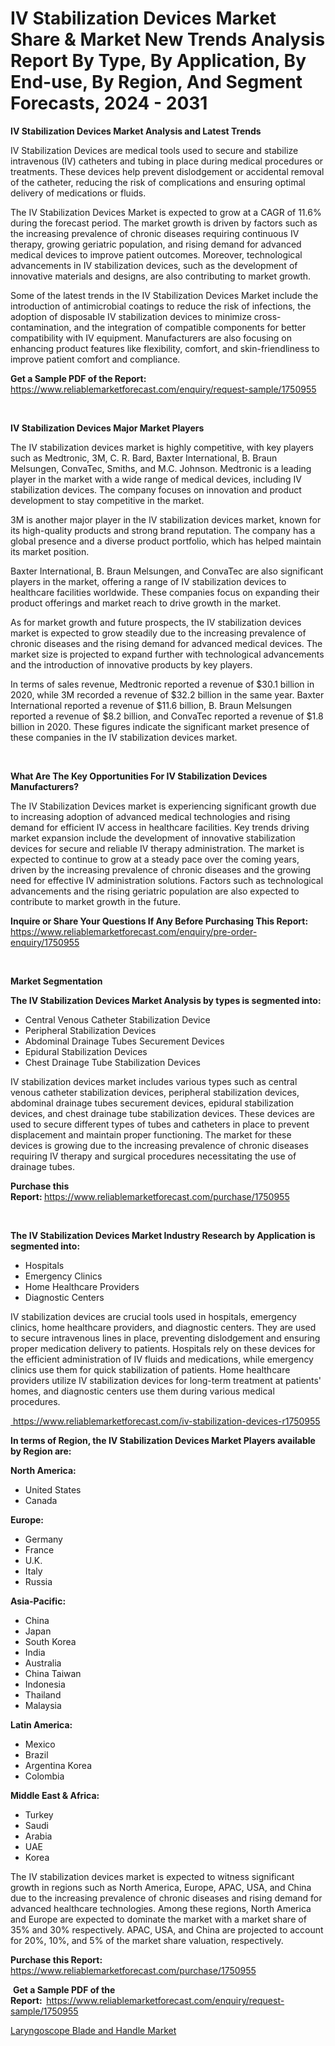 <p><h1>IV Stabilization Devices Market Share & Market New Trends Analysis Report By Type, By Application, By End-use, By Region, And Segment Forecasts, 2024 - 2031</h1></p><p><strong>IV Stabilization Devices Market Analysis and Latest Trends</strong></p>
<p><p>IV Stabilization Devices are medical tools used to secure and stabilize intravenous (IV) catheters and tubing in place during medical procedures or treatments. These devices help prevent dislodgement or accidental removal of the catheter, reducing the risk of complications and ensuring optimal delivery of medications or fluids.</p><p>The IV Stabilization Devices Market is expected to grow at a CAGR of 11.6% during the forecast period. The market growth is driven by factors such as the increasing prevalence of chronic diseases requiring continuous IV therapy, growing geriatric population, and rising demand for advanced medical devices to improve patient outcomes. Moreover, technological advancements in IV stabilization devices, such as the development of innovative materials and designs, are also contributing to market growth.</p><p>Some of the latest trends in the IV Stabilization Devices Market include the introduction of antimicrobial coatings to reduce the risk of infections, the adoption of disposable IV stabilization devices to minimize cross-contamination, and the integration of compatible components for better compatibility with IV equipment. Manufacturers are also focusing on enhancing product features like flexibility, comfort, and skin-friendliness to improve patient comfort and compliance.</p></p>
<p><strong>Get a Sample PDF of the Report:&nbsp;</strong> <a href="https://www.reliablemarketforecast.com/enquiry/request-sample/1750955">https://www.reliablemarketforecast.com/enquiry/request-sample/1750955</a></p>
<p>&nbsp;</p>
<p><strong>IV Stabilization Devices Major Market Players</strong></p>
<p><p>The IV stabilization devices market is highly competitive, with key players such as Medtronic, 3M, C. R. Bard, Baxter International, B. Braun Melsungen, ConvaTec, Smiths, and M.C. Johnson. Medtronic is a leading player in the market with a wide range of medical devices, including IV stabilization devices. The company focuses on innovation and product development to stay competitive in the market. </p><p>3M is another major player in the IV stabilization devices market, known for its high-quality products and strong brand reputation. The company has a global presence and a diverse product portfolio, which has helped maintain its market position.</p><p>Baxter International, B. Braun Melsungen, and ConvaTec are also significant players in the market, offering a range of IV stabilization devices to healthcare facilities worldwide. These companies focus on expanding their product offerings and market reach to drive growth in the market.</p><p>As for market growth and future prospects, the IV stabilization devices market is expected to grow steadily due to the increasing prevalence of chronic diseases and the rising demand for advanced medical devices. The market size is projected to expand further with technological advancements and the introduction of innovative products by key players.</p><p>In terms of sales revenue, Medtronic reported a revenue of $30.1 billion in 2020, while 3M recorded a revenue of $32.2 billion in the same year. Baxter International reported a revenue of $11.6 billion, B. Braun Melsungen reported a revenue of $8.2 billion, and ConvaTec reported a revenue of $1.8 billion in 2020. These figures indicate the significant market presence of these companies in the IV stabilization devices market.</p></p>
<p>&nbsp;</p>
<p><strong>What Are The Key Opportunities For IV Stabilization Devices Manufacturers?</strong></p>
<p><p>The IV Stabilization Devices market is experiencing significant growth due to increasing adoption of advanced medical technologies and rising demand for efficient IV access in healthcare facilities. Key trends driving market expansion include the development of innovative stabilization devices for secure and reliable IV therapy administration. The market is expected to continue to grow at a steady pace over the coming years, driven by the increasing prevalence of chronic diseases and the growing need for effective IV administration solutions. Factors such as technological advancements and the rising geriatric population are also expected to contribute to market growth in the future.</p></p>
<p><strong>Inquire or Share Your Questions If Any Before Purchasing This Report:</strong> <a href="https://www.reliablemarketforecast.com/enquiry/pre-order-enquiry/1750955">https://www.reliablemarketforecast.com/enquiry/pre-order-enquiry/1750955</a></p>
<p>&nbsp;</p>
<p><strong>Market Segmentation</strong></p>
<p><strong>The IV Stabilization Devices Market Analysis by types is segmented into:</strong></p>
<p><ul><li>Central Venous Catheter Stabilization Device</li><li>Peripheral Stabilization Devices</li><li>Abdominal Drainage Tubes Securement Devices</li><li>Epidural Stabilization Devices</li><li>Chest Drainage Tube Stabilization Devices</li></ul></p>
<p><p>IV stabilization devices market includes various types such as central venous catheter stabilization devices, peripheral stabilization devices, abdominal drainage tubes securement devices, epidural stabilization devices, and chest drainage tube stabilization devices. These devices are used to secure different types of tubes and catheters in place to prevent displacement and maintain proper functioning. The market for these devices is growing due to the increasing prevalence of chronic diseases requiring IV therapy and surgical procedures necessitating the use of drainage tubes.</p></p>
<p><strong>Purchase this Report:&nbsp;</strong><a href="https://www.reliablemarketforecast.com/purchase/1750955">https://www.reliablemarketforecast.com/purchase/1750955</a></p>
<p>&nbsp;</p>
<p><strong>The IV Stabilization Devices Market Industry Research by Application is segmented into:</strong></p>
<p><ul><li>Hospitals</li><li>Emergency Clinics</li><li>Home Healthcare Providers</li><li>Diagnostic Centers</li></ul></p>
<p><p>IV stabilization devices are crucial tools used in hospitals, emergency clinics, home healthcare providers, and diagnostic centers. They are used to secure intravenous lines in place, preventing dislodgement and ensuring proper medication delivery to patients. Hospitals rely on these devices for the efficient administration of IV fluids and medications, while emergency clinics use them for quick stabilization of patients. Home healthcare providers utilize IV stabilization devices for long-term treatment at patients' homes, and diagnostic centers use them during various medical procedures.</p></p>
<p><a href="https://www.reliablemarketforecast.com/iv-stabilization-devices-r1750955">&nbsp;https://www.reliablemarketforecast.com/iv-stabilization-devices-r1750955</a></p>
<p><strong>In terms of Region, the IV Stabilization Devices Market Players available by Region are:</strong></p>
<p>
    <p> <strong> North America: </strong>
        <ul>
            <li>United States</li>
            <li>Canada</li>
        </ul>
        </p> 
    <p> <strong> Europe: </strong>
        <ul>
            <li>Germany</li>
            <li>France</li>
            <li>U.K.</li>
            <li>Italy</li>
            <li>Russia</li>
        </ul>
        </p> 
    <p> <strong> Asia-Pacific: </strong>
        <ul>
            <li>China</li>
            <li>Japan</li>
            <li>South Korea</li>
            <li>India</li>
            <li>Australia</li>
            <li>China Taiwan</li>
            <li>Indonesia</li>
            <li>Thailand</li>
            <li>Malaysia</li>
        </ul>
        </p> 
    <p> <strong> Latin America: </strong>
        <ul>
            <li>Mexico</li>
            <li>Brazil</li>
            <li>Argentina Korea</li>
            <li>Colombia</li>
        </ul>
        </p> 
    <p> <strong> Middle East & Africa: </strong>
        <ul>
            <li>Turkey</li>
            <li>Saudi</li>
            <li>Arabia</li>
            <li>UAE</li>
            <li>Korea</li>
        </ul>
    </p>
    </p>
<p><p>The IV stabilization devices market is expected to witness significant growth in regions such as North America, Europe, APAC, USA, and China due to the increasing prevalence of chronic diseases and rising demand for advanced healthcare technologies. Among these regions, North America and Europe are expected to dominate the market with a market share of 35% and 30% respectively. APAC, USA, and China are projected to account for 20%, 10%, and 5% of the market share valuation, respectively.</p></p>
<p><strong>Purchase this Report: </strong><a href="https://www.reliablemarketforecast.com/purchase/1750955">https://www.reliablemarketforecast.com/purchase/1750955</a></p>
<p>&nbsp;<strong>Get a Sample PDF of the Report:&nbsp;&nbsp;</strong><a href="https://www.reliablemarketforecast.com/enquiry/request-sample/1750955">https://www.reliablemarketforecast.com/enquiry/request-sample/1750955</a></p>
<p><strong></strong></p>
<p><p><a href="https://github.com/ksleyeze/Market-Research-Report-List-1/blob/main/laryngoscope-blade-and-handle-market.md">Laryngoscope Blade and Handle Market</a></p></p>